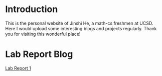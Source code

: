 # Introduction
This is the personal website of Jinshi He, a math-cs freshmen at UCSD. Here I would upload some interesting blogs and projects regularly. Thank you for visiting this wonderful place!

# Lab Report Blog
[Lab Report 1](lab-report-1-week-2.html)

